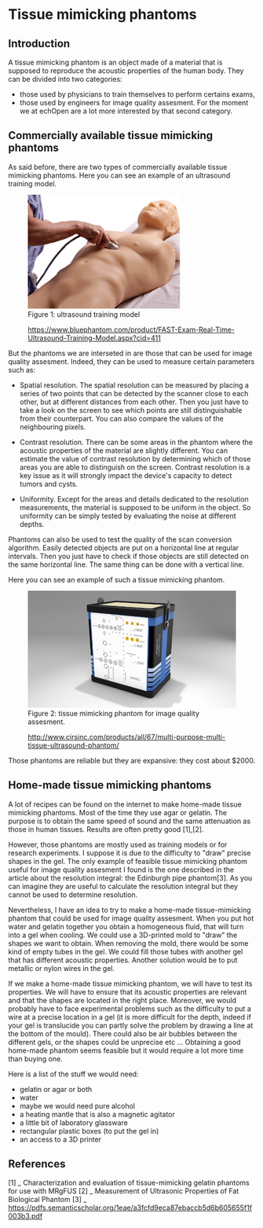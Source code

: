 # Tissue mimicking phantoms

## Introduction
A tissue mimicking phantom is an object made of a material that is supposed to reproduce the acoustic properties of the human body. They
can be divided into two categories:
* those used by physicians to train themselves to perform certains exams,
* those used by engineers for image quality assesment. For the moment we at echOpen are a lot more interested by that second category.


## Commercially available tissue mimicking phantoms
As said before, there are two types of commercially available tissue mimicking phantoms. Here you can see an example of an ultrasound 
training model.

<figure>
  <img src="/references/sigproc/images/ultrasound_training_model.jpg" alt="" />
  <figcaption> Figure 1: ultrasound training model
  
  https://www.bluephantom.com/product/FAST-Exam-Real-Time-Ultrasound-Training-Model.aspx?cid=411</figcaption>
</figure>

But the phantoms we are interseted in are those that can be used for image quality assesment. Indeed, they can be used to measure certain
parameters such as:

* Spatial resolution. The spatial resolution can be measured by placing a series of two points that can be detected by the scanner close 
to each other, but at different distances from each other. Then you just have to take a look on the screen to see which points are still
distinguishable from their counterpart. You can also compare the values of the neighbouring pixels.

* Contrast resolution. There can be some areas in the phantom where the acoustic properties of the material are slightly different. You 
can estimate the value of contrast resolution by determining which of those areas you are able to distinguish on the screen. Contrast 
resolution is a key issue as it will strongly impact the device's capacity to detect tumors and cysts.

* Uniformity. Except for the areas and details dedicated to the resolution measurements, the material is supposed to be uniform in the 
object. So uniformity can be simply tested by evaluating the noise at different depths.

Phantoms can also be used to test the quality of the scan conversion algorithm. Easily detected objects are put on a horizontal line at
regular intervals. Then you just have to check if those objects are still detected on the same horizontal line. The same thing can be 
done with a vertical line.

Here you  can see an example of such a tissue mimicking phantom.

<figure>
  <img src="/references/sigproc/images/phantom.jpg" alt="" />
  <figcaption> Figure 2: tissue mimicking phantom for image quality assesment.
  
 http://www.cirsinc.com/products/all/67/multi-purpose-multi-tissue-ultrasound-phantom/ </figcaption>
</figure>

Those phantoms are reliable but they are expansive: they cost about $2000.


## Home-made tissue mimicking phantoms
A lot of recipes can be found on the internet to make home-made tissue mimicking phantoms. Most of the time they use agar or gelatin. The purpose is to obtain the same speed of sound and the same attenuation as those in human tissues. Results are often pretty good [1],[2].

However, those phantoms are mostly used as training models or for research experiments. I suppose it is due to the difficulty to "draw" precise shapes in the gel. The only example of feasible tissue mimicking phantom useful for image quality assesment I found is the one described in the article about the resolution integral: the Edinburgh pipe phantom[3]. As you can imagine they are useful to calculate the resolution integral but they cannot be used to determine resolution.

Nevertheless, I have an idea to try to make a home-made tissue-mimicking phantom that could be used for image quality assesment. When you put hot water and gelatin together you obtain a homogeneous fluid, that will turn into a gel when cooling. We could use a 3D-printed mold to "draw" the shapes we want to obtain. When removing the mold, there would be some kind of empty tubes in the gel. We could fill those tubes with another gel that has different acoustic properties. Another solution would be to put metallic or nylon wires in the gel.

If we make a home-made tissue mimicking phantom, we will have to test its properties. We will have to ensure that its acoustic properties are relevant and that the shapes are located in the right place.
Moreover, we would probably have to face experimental problems such as the difficulty to put a wire at a precise location in a gel (it is more difficult for the depth, indeed if your gel is translucide you can partly solve the problem by drawing a line at the bottom of the mould). There could also be air bubbles between the different gels, or the shapes could be unprecise etc ... Obtaining a good home-made phantom seems feasible but it would require a lot more time than buying one.

Here is a list of the stuff we would need:
- gelatin or agar or both
- water
- maybe we would need pure alcohol
- a heating mantle that is also a magnetic agitator
- a little bit of laboratory glassware
- rectangular plastic boxes (to put the gel in)
- an access to a 3D printer

## References
[1] _ Characterization and evaluation of tissue-mimicking gelatin phantoms for use with MRgFUS
[2] _ Measurement of Ultrasonic Properties of Fat Biological Phantom
[3] _ https://pdfs.semanticscholar.org/1eae/a3fcfd9eca87ebaccb5d6b605655f1f003b3.pdf
